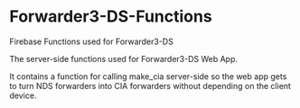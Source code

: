 # Forwarder3-DS-Functions
Firebase Functions used for Forwarder3-DS

The server-side functions used for Forwarder3-DS Web App.

It contains a function for calling make_cia server-side so the web app gets to turn NDS forwarders into CIA forwarders without depending on the client device.
